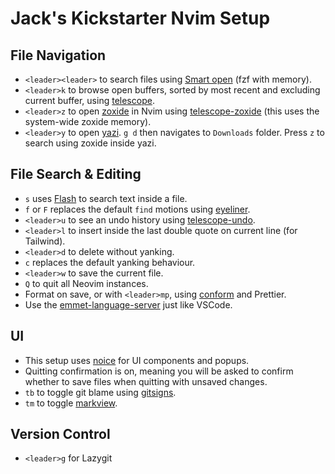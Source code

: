 # Jack's Kickstarter Nvim Setup

## File Navigation

- `<leader><leader>` to search files using [Smart open](https://github.com/danielfalk/smart-open.nvim) (fzf with memory).
- `<leader>k` to browse open buffers, sorted by most recent and excluding current buffer, using [telescope](https://github.com/nvim-telescope/telescope.nvim).
- `<leader>z` to open [zoxide](https://github.com/ajeetdsouza/zoxide) in Nvim using [telescope-zoxide](https://github.com/jvgrootveld/telescope-zoxide) (this uses the system-wide zoxide memory).
- `<leader>y` to open [yazi](https://github.com/mikavilpas/yazi.nvim). `g d` then navigates to `Downloads` folder. Press `z` to search using zoxide inside yazi.

## File Search & Editing

- `s` uses [Flash](https://github.com/folke/flash.nvim) to search text inside a file.
- `f` or `F` replaces the default `find` motions using [eyeliner](https://github.com/jinh0/eyeliner.nvim).
- `<leader>u` to see an undo history using [telescope-undo](https://github.com/debugloop/telescope-undo.nvim).
- `<leader>l` to insert inside the last double quote on current line (for Tailwind).
- `<leader>d` to delete without yanking.
- `c` replaces the default yanking behaviour.
- `<leader>w` to save the current file.
- `Q` to quit all Neovim instances.
- Format on save, or with `<leader>mp`, using [conform](https://github.com/stevearc/conform.nvim) and Prettier.
- Use the [emmet-language-server](https://github.com/olrtg/emmet-language-server) just like VSCode.

## UI

- This setup uses [noice](https://github.com/folke/noice.nvim) for UI components and popups.
- Quitting confirmation is on, meaning you will be asked to confirm whether to save files when quitting with unsaved changes.
- `tb` to toggle git blame using [gitsigns](https://dotfyle.com/plugins/lewis6991/gitsigns.nvim).
- `tm` to toggle [markview](https://github.com/OXY2DEV/markview.nvim).

## Version Control

- `<leader>g` for Lazygit
